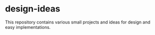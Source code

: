 # design-ideas
This repository contains various small projects and ideas for design and easy implementations.
